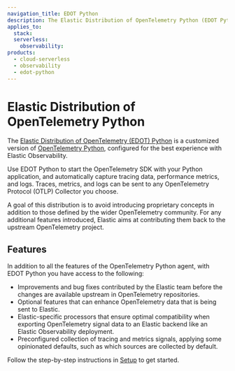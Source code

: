 ```yaml
---
navigation_title: EDOT Python
description: The Elastic Distribution of OpenTelemetry Python (EDOT Python) is a customized version of OpenTelemetry Python.
applies_to:
  stack:
  serverless:
    observability:
products:
  - cloud-serverless
  - observability
  - edot-python
---
```


# Elastic Distribution of OpenTelemetry Python

The [Elastic Distribution of OpenTelemetry (EDOT) Python](https://github.com/elastic/elastic-otel-python) is a customized version of [OpenTelemetry Python](https://opentelemetry.io/docs/languages/python), configured for the best experience with Elastic Observability. 

Use EDOT Python to start the OpenTelemetry SDK with your Python application, and automatically capture tracing data, performance metrics, and logs. Traces, metrics, and logs can be sent to any OpenTelemetry Protocol (OTLP) Collector you choose.

A goal of this distribution is to avoid introducing proprietary concepts in addition to those defined by the wider OpenTelemetry community. For any additional features introduced, Elastic aims at contributing them back to the upstream OpenTelemetry project.

## Features

In addition to all the features of the OpenTelemetry Python agent, with EDOT Python you have access to the following:

* Improvements and bug fixes contributed by the Elastic team before the changes are available upstream in OpenTelemetry repositories.
* Optional features that can enhance OpenTelemetry data that is being sent to Elastic.
* Elastic-specific processors that ensure optimal compatibility when exporting OpenTelemetry signal data to an Elastic backend like an Elastic Observability deployment.
* Preconfigured collection of tracing and metrics signals, applying some opinionated defaults, such as which sources are collected by default.

Follow the step-by-step instructions in [Setup](./setup/index.md) to get started.
